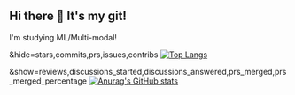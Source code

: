 ## Hi there 👋 It's my git!

I'm studying ML/Multi-modal!
<!--
**tjwjddn980117/tjwjddn980117** is a ✨ _special_ ✨ repository because its `README.md` (this file) appears on your GitHub profile.

Here are some ideas to get you started:

- 🔭 I’m currently working on Korea-Army
- 🌱 I’m currently learning ML/Multi-Modal
- 👯 I’m looking to collaborate on ...
- 🤔 I’m looking for help with ...
- 💬 Ask me about ...
- 📫 How to reach me: ...
- 😄 Pronouns: ...
- ⚡ Fun fact: ...
-->

&hide=stars,commits,prs,issues,contribs
[![Top Langs](https://github-readme-stats.vercel.app/api/top-langs/?username=tjwjddn980117)](https://github.com/anuraghazra/github-readme-stats)

&show=reviews,discussions_started,discussions_answered,prs_merged,prs_merged_percentage
[![Anurag's GitHub stats](https://github-readme-stats.vercel.app/api?username=tjwjddn980117)](https://github.com/anuraghazra/github-readme-stats)
